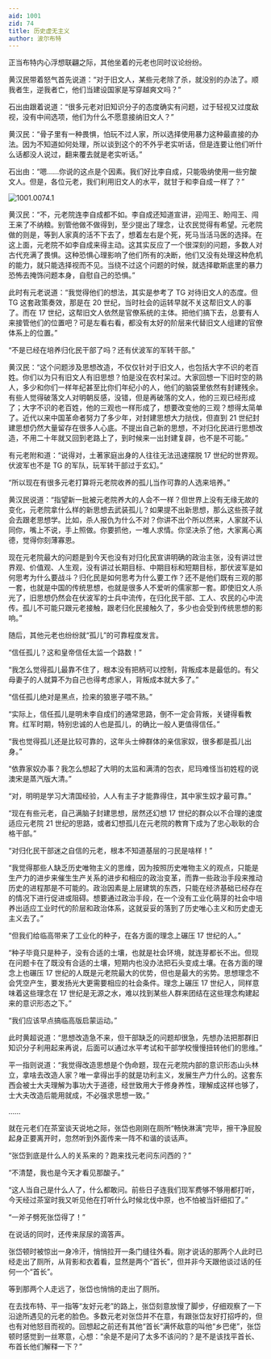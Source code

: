 ```yaml
---
aid: 1001
zid: 74
title: 历史虚无主义
author: 波尔布特
---
```


正当布特内心浮想联翩之际，其他坐着的元老也同时议论纷纷。

黄汉民带着怒气首先说道：“对于旧文人，某些元老除了杀，就没别的办法了。顺我者生，逆我者亡，他们当建设国家是写穿越爽文吗？”

石出由跟着说道：“很多元老对旧知识分子的态度确实有问题，过于轻视又过度敌视，没有中间选项，他们为什么不愿意接纳旧文人？”

黄汉民：“骨子里有一种畏惧，怕玩不过人家，所以选择使用暴力这种最直接的办法。因为不知道如何处理，所以谈到这个的不外乎老实听话，但是连要让他们听什么话都没人说过，翻来覆去就是老实听话。”

石出由：“嗯……你说的这点是个因素。我们好比李自成，只能吸纳使用一些穷酸文人。但是，各位元老，我们利用旧文人的水平，就甘于和李自成一样了？”

![1001.0074.1](/1001/0074/1.webp)

黄汉民：“不，元老院连李自成都不如。李自成还知道宣讲，迎闯王、盼闯王、闯王来了不纳粮。别管他做不做得到，至少提出了理念，让农民觉得有希望。元老院做的则是，等到人家真的活不下去了，想着左右是个死，死马当活马医的选择。在这上面，元老院不如李自成来得主动。这其实反应了一个很深刻的问题，多数人对古代充满了畏惧。这种恐惧心理影响了他们所有的决断，他们又没有处理这种危机的能力，就只能选择视而不见。当绕不过这个问题的时候，就选择歇斯底里的暴力恐怖去掩饰问题本身，自慰自己的恐惧。”

此时有元老说道：“我觉得他们的想法，其实是参考了 TG 对待旧文人的态度。但 TG 这套政策奏效，那是在 20 世纪，当时社会的运转早就不关这帮旧文人的事了。而在 17 世纪，这帮旧文人依然是官僚系统的主体。把他们搞下去，总要有人来接管他们的位置吧？可是左看右看，都没有太好的阶层来代替旧文人组建的官僚体系上的位置。”

“不是已经在培养归化民干部了吗？还有伏波军的军转干部。”

黄汉民：“这个问题涉及思想改造，不仅仅针对于旧文人，也包括大字不识的老百姓。你们以为只有旧文人有旧思想？怕是没在农村呆过。大家回想一下旧时空的熟人，多少和你们一样年纪甚至比你们年纪小的人，他们的脑袋里依然有封建残余。有些人觉得破落文人对明朝反感，没错，但是再破落的文人，他的三观已经形成了；大字不识的老百姓，他的三观也一样形成了，想要改变他的三观？想得太简单了。近代以来中国革命者努力了多少年，对封建思想大力挞伐，但直到 21 世纪封建思想仍然大量留存在很多人心底。不提出自己新的思想，不对归化民进行思想改造，不用二十年就又回到老路上了，到时候来一出封建复辟，也不是不可能。”

有元老附和道：“说得对，土著家庭出身的人往往无法迅速摆脱 17 世纪的世界观。伏波军也不是 TG 的军队，玩军转干部过于玄幻。”

“所以现在有很多元老打算将元老院收养的孤儿当作可靠的人选来培养。”

黄汉民说道：“指望新一批被元老院养大的人会不一样？但世界上没有无缘无故的变化，元老院拿什么样的新思想去武装孤儿？如果提不出新思想，那么这些孩子就会去跟老思想学。比如，杀人报仇为什么不对？你讲不出个所以然来，人家就不认同你，嘴上不说，手上照做。你要抓他，一堆人求情。你坚决杀了他，大家离心离德，觉得你刻薄寡恩。

现在元老院最大的问题是到今天也没有对归化民宣讲明确的政治主张，没有讲过世界观、价值观、人生观，没有讲过长期目标、中期目标和短期目标，那伏波军是如何思考为什么要战斗？归化民是如何思考为什么要工作？还不是他们既有三观的那一套，也就是中国的传统思想，也就是很多人不爱听的儒家那一套。即使旧文人杀光了，旧思想仍然会在伏波军的士兵中流传，在归化民干部、工人、农民的心中流传。孤儿不可能只跟元老接触，跟老归化民接触久了，多少也会受到传统思想的影响。”

随后，其他元老也纷纷就“孤儿”的可靠程度发言。

“信任孤儿？这和皇帝信任太监一个路数！”

“我怎么觉得孤儿最靠不住了，根本没有把柄可以控制，背叛成本是最低的。有父母妻子的人就算不为自己也得考虑家人，背叛成本就大多了。”

“信任孤儿绝对是黑点，捡来的狼崽子喂不熟。”

“实际上，信任孤儿是明未李自成们的通常思路，倒不一定会背叛，关键得看教育。红军时期，特别忠诚的人也是孤儿，的确比一般人更值得信任。”

“我也觉得孤儿还是比较可靠的，这年头士绅群体的亲信家奴，很多都是孤儿出身。”

“依靠家奴办事？我怎么想起了大明的太监和满清的包衣，尼玛难怪当初姓程的说澳宋是蒸汽版大清。”

“对，明明是学习大清国经验，人人有主子才能靠得住，其中家生奴才最可靠。”

“现在有些元老，自己满脑子封建思想，居然还幻想 17 世纪的群众以不合理的速度适应元老院 21 世纪的思路，或者幻想孤儿在元老院的教育下成为了忠心耿耿的合格干部。”

“对归化民干部迷之自信的元老，根本不知道基层的刁民是啥样！”

“我觉得那些人缺乏历史唯物主义的思维，因为按照历史唯物主义的观点，只能是生产力的进步来催生生产关系的进步和相应的政治变革，而靠一些政治手段来推动历史的进程那是不可能的。政治因素是上层建筑的东西，只能在经济基础已经存在的情况下进行促进或阻碍。想要通过政治手段，在一个没有工业化萌芽的社会中培养出适应工业时代的阶层和政治体系，这就妥妥的落到了历史唯心主义和历史虚无主义去了。”

“但我们给临高带来了工业化的种子，在各方面的理念上碾压 17 世纪的人。”

“种子毕竟只是种子，没有合适的土壤，也就是社会环境，就连芽都长不出。但现在问题卡在了既没有合适的土壤，短期内也没办法把石头变成土壤。在各方面的理念上也碾压 17 世纪的人既是元老院最大的优势，但也是最大的劣势。思想理念不会凭空产生，要发扬光大更需要相应的社会条件。理念上碾压 17 世纪人，同样意味着这些理念在 17 世纪是无源之水，难以找到某些人群来团结在这些理念构建起来的意识形态之下。”

“我们应该早点搞临高版启蒙运动。”

此时黄超说道：“思想改造急不来，但干部缺乏的问题却很急，先想办法把那群旧知识分子利用起来再说，后面可以通过水平考试和干部学校慢慢扭转他们的思维。”

平一指则说道：“我觉得改造思想是个伪命题，现在元老院内部的意识形态山头林立，拿啥去改造人家？唯一拿得出手的就是功利主义，发展生产力什么的。这套东西会被士大夫理解为事功大于道德，经世致用大于修身养性，理解成这样也够了，士大夫改造后能用就成，不必强求思想一致。”

……

就在元老们在茶室谈天说地之际，张岱也刚刚在厕所“畅快淋漓”完毕，擦干净屁股起身正要离开时，忽然听到外面传来一阵不和谐的谈话声。

“张岱到底是什么人的关系来的？跑来找元老问东问西的？”

“不清楚，我也是今天才看见那酸子。”

“这人当自己是什么人了，什么都敢问。前些日子连我们现军费够不够用都打听，今天经过茶室时我又听见他在打听什么时候北伐中原，也不怕被当奸细扣了。”

“一斧子劈死张岱得了！”

在说话的同时，还传来尿尿的滴答声。

张岱顿时被惊出一身冷汗，悄悄拉开一条门缝往外看。刚才说话的那两个人此时已经走出了厕所，从背影和衣着看，显然是两个“首长”，但并非今天跟他谈过话的任何一个“首长”。

等到那两个人走远了，张岱也悄悄的走出了厕所。

在去找布特、平一指等“友好元老”的路上，张岱刻意放慢了脚步，仔细观察了一下沿途所遇见的元老的脸色。多数元老对张岱并不在意，有跟张岱友好打招呼的，但也有对他怒目而视的。回想起之前还有其他“首长”满怀敌意的叫他“乡巴佬”，张岱顿时感觉到一丝寒意，心想：“余是不是问了太多不该问的？是不是该找平首长、布首长他们解释一下？”
